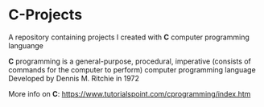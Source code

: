# C-Projects
A repository containing projects I created with **C** computer programming languange

**C** programming is a general-purpose, procedural, imperative (consists of commands for the computer to perform) computer programming language
Developed by Dennis M. Ritchie in 1972

More info on **C**: <https://www.tutorialspoint.com/cprogramming/index.htm>
